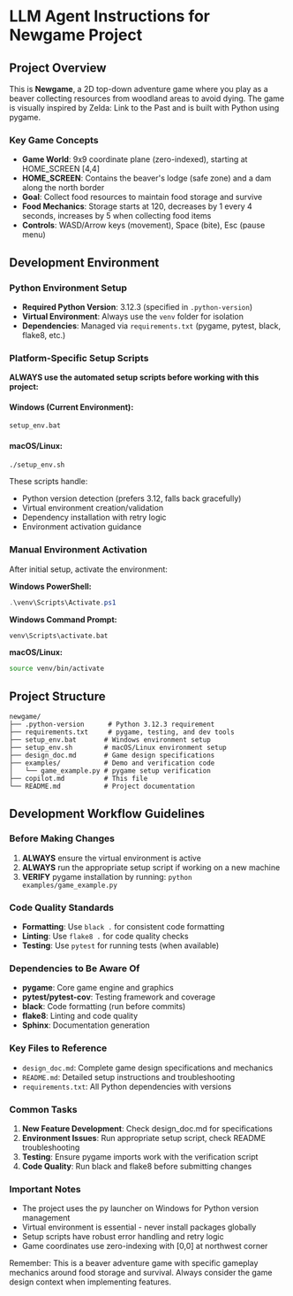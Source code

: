 # LLM Agent Instructions for Newgame Project

## Project Overview
This is **Newgame**, a 2D top-down adventure game where you play as a beaver collecting resources from woodland areas to avoid dying. The game is visually inspired by Zelda: Link to the Past and is built with Python using pygame.

### Key Game Concepts
- **Game World**: 9x9 coordinate plane (zero-indexed), starting at HOME_SCREEN [4,4]
- **HOME_SCREEN**: Contains the beaver's lodge (safe zone) and a dam along the north border
- **Goal**: Collect food resources to maintain food storage and survive
- **Food Mechanics**: Storage starts at 120, decreases by 1 every 4 seconds, increases by 5 when collecting food items
- **Controls**: WASD/Arrow keys (movement), Space (bite), Esc (pause menu)

## Development Environment

### Python Environment Setup
- **Required Python Version**: 3.12.3 (specified in `.python-version`)
- **Virtual Environment**: Always use the `venv` folder for isolation
- **Dependencies**: Managed via `requirements.txt` (pygame, pytest, black, flake8, etc.)

### Platform-Specific Setup Scripts
**ALWAYS use the automated setup scripts before working with this project:**

#### Windows (Current Environment):
```cmd
setup_env.bat
```

#### macOS/Linux:
```bash
./setup_env.sh
```

These scripts handle:
- Python version detection (prefers 3.12, falls back gracefully)
- Virtual environment creation/validation
- Dependency installation with retry logic
- Environment activation guidance

### Manual Environment Activation
After initial setup, activate the environment:

**Windows PowerShell:**
```powershell
.\venv\Scripts\Activate.ps1
```

**Windows Command Prompt:**
```cmd
venv\Scripts\activate.bat
```

**macOS/Linux:**
```bash
source venv/bin/activate
```

## Project Structure
```
newgame/
├── .python-version      # Python 3.12.3 requirement
├── requirements.txt     # pygame, testing, and dev tools
├── setup_env.bat       # Windows environment setup
├── setup_env.sh        # macOS/Linux environment setup
├── design_doc.md       # Game design specifications
├── examples/           # Demo and verification code
│   └── game_example.py # pygame setup verification
├── copilot.md          # This file
└── README.md           # Project documentation
```

## Development Workflow Guidelines

### Before Making Changes
1. **ALWAYS** ensure the virtual environment is active
2. **ALWAYS** run the appropriate setup script if working on a new machine
3. **VERIFY** pygame installation by running: `python examples/game_example.py`

### Code Quality Standards
- **Formatting**: Use `black .` for consistent code formatting
- **Linting**: Use `flake8 .` for code quality checks
- **Testing**: Use `pytest` for running tests (when available)

### Dependencies to Be Aware Of
- **pygame**: Core game engine and graphics
- **pytest/pytest-cov**: Testing framework and coverage
- **black**: Code formatting (run before commits)
- **flake8**: Linting and code quality
- **Sphinx**: Documentation generation

### Key Files to Reference
- `design_doc.md`: Complete game design specifications and mechanics
- `README.md`: Detailed setup instructions and troubleshooting
- `requirements.txt`: All Python dependencies with versions

### Common Tasks
1. **New Feature Development**: Check design_doc.md for specifications
2. **Environment Issues**: Run appropriate setup script, check README troubleshooting
3. **Testing**: Ensure pygame imports work with the verification script
4. **Code Quality**: Run black and flake8 before submitting changes

### Important Notes
- The project uses the py launcher on Windows for Python version management
- Virtual environment is essential - never install packages globally
- Setup scripts have robust error handling and retry logic
- Game coordinates use zero-indexing with [0,0] at northwest corner

Remember: This is a beaver adventure game with specific gameplay mechanics around food storage and survival. Always consider the game design context when implementing features.

